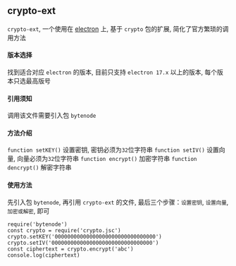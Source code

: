 ## crypto-ext
`crypto-ext`, 一个使用在 [electron](https://www.electronjs.org/) 上, 基于 `crypto` 包的扩展, 简化了官方繁琐的调用方法

#### 版本选择
找到适合对应 `electron` 的版本, 目前只支持 `electron 17.x` 以上的版本, 每个版本只选最高版号

#### 引用须知
调用该文件需要引入包 `bytenode`

#### 方法介绍
`function setKEY()` 设置密钥, 密钥必须为`32`位字符串
`function setIV()` 设置向量, 向量必须为`32`位字符串
`function encrypt()` 加密字符串
`function dencrypt()` 解密字符串

#### 使用方法
先引入包 `bytenode`, 再引用 `crypto-ext` 的文件, 最后三个步骤：`设置密钥`, `设置向量`, `加密或解密`, 即可
```
require('bytenode')
const crypto = require('crypto.jsc')
crypto.setKEY('00000000000000000000000000000000')
crypto.setIV('00000000000000000000000000000000')
const ciphertext = crypto.encrypt('abc')
console.log(ciphertext)
```
